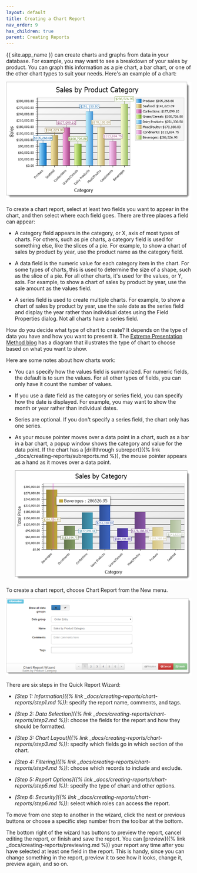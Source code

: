 ```yaml
---
layout: default
title: Creating a Chart Report
nav_order: 9
has_children: true
parent: Creating Reports
---
```

{{ site.app_name }} can create charts and graphs from data in your database. For example, you may want to see a breakdown of your sales by product. You can graph this information as a pie chart, a bar chart, or one of the other chart types to suit your needs. Here's an example of a chart:

![](/assets/images/chart.png)

To create a chart report, select at least two fields you want to appear in the chart, and then select where each field goes. There are three places a field can appear:

* A category field appears in the category, or X, axis of most types of charts. For others, such as pie charts, a category field is used for something else, like the slices of a pie. For example, to show a chart of sales by product by year, use the product name as the category field.

* A data field is the numeric value for each category item in the chart. For some types of charts, this is used to determine the size of a shape, such as the slice of a pie. For all other charts, it's used for the values, or Y, axis. For example, to show a chart of sales by product by year, use the sale amount as the values field.

* A series field is used to create multiple charts. For example, to show a chart of sales by product by year, use the sale date as the series field and display the year rather than individual dates using the Field Properties dialog. Not all charts have a series field.

How do you decide what type of chart to create? It depends on the type of data you have and how you want to present it. The <a href="http://extremepresentation.typepad.com/blog/2006/09/choosing_a_good.html" target="top">Extreme Presentation Method blog</a> has a diagram that illustrates the type of chart to choose based on what you want to show.

Here are some notes about how charts work:

* You can specify how the values field is summarized. For numeric fields, the default is to sum the values. For all other types of fields, you can only have it count the number of values.

* If you use a date field as the category or series field, you can specify how the date is displayed. For example, you may want to show the month or year rather than individual dates.

* Series are optional. If you don't specify a series field, the chart only has one series.

* As your mouse pointer moves over a data point in a chart, such as a bar in a bar chart, a popup window shows the category and value for the data point. If the chart has a [drillthrough subreport]({% link _docs/creating-reports/subreports.md %}), the mouse pointer appears as a hand as it moves over a data point.

    ![](/assets/images/chartpreview.png)

To create a chart report, choose Chart Report from the New menu.

![](/assets/images/chartwizard1.png)

There are six steps in the Quick Report Wizard:

* *[Step 1: Information]({% link _docs/creating-reports/chart-reports/step1.md %})*: specify the report name, comments, and tags.

* *[Step 2: Data Selection]({% link _docs/creating-reports/chart-reports/step2.md %})*: choose the fields for the report and how they should be formatted.

* *[Step 3: Chart Layout]({% link _docs/creating-reports/chart-reports/step3.md %})*: specify which fields go in which section of the chart.

* *[Step 4: Filtering]({% link _docs/creating-reports/chart-reports/step4.md %})*: choose which records to include and exclude.

* *[Step 5: Report Options]({% link _docs/creating-reports/chart-reports/step5.md %})*: specify the type of chart and other options.

* *[Step 6: Security]({% link _docs/creating-reports/chart-reports/step6.md %})*: select which roles can access the report.

To move from one step to another in the wizard, click the next or previous buttons or choose a specific step number from the toolbar at the bottom.

The bottom right of the wizard has buttons to preview the report, cancel editing the report, or finish and save the report. You can [preview]({% link _docs/creating-reports/previewing.md %}) your report any time after you have selected at least one field in the report. This is handy, since you can change something in the report, preview it to see how it looks, change it, preview again, and so on.
